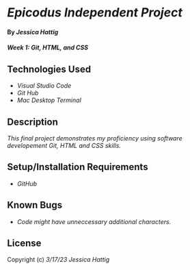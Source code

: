 # _Epicodus Independent Project_

#### By _**Jessica Hattig**_

#### _Week 1: Git, HTML, and CSS_

## Technologies Used

* _Visual Studio Code_
* _Git Hub_
* _Mac Desktop Terminal_

## Description

_This final project demonstrates my proficiency using software developement Git, HTML and CSS skills._

## Setup/Installation Requirements

* _GitHub_

## Known Bugs

* _Code might have unneccessary additional characters._


## License

Copyright (c) _3/17/23 Jessica Hattig_